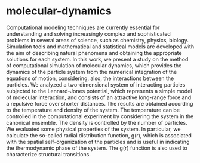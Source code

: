 # molecular-dynamics
 Computational modeling techniques are currently essential for understanding and solving increasingly complex and sophisticated problems in several areas of science, such as chemistry, physics, biology. Simulation tools and mathematical and statistical models are developed with the aim of describing natural phenomena and obtaining the appropriate solutions for each system. In this work, we present a study on the method of computational simulation of molecular dynamics, which provides the dynamics of the particle system from the numerical integration of the equations of motion, considering, also, the interactions between the particles. We analyzed a two-dimensional system of interacting particles subjected to the Lennard-Jones potential, which represents a simple model of molecular interaction, and consists of an attractive long-range force and a repulsive force over shorter distances. The results are obtained according to the temperature and density of the system. The temperature can be controlled in the computational experiment by considering the system in the canonical ensemble. The density is controlled by the number of particles. We evaluated some physical properties of the system. In particular, we calculate the so-called radial distribution function, g(r), which is associated with the spatial self-organization of the particles and is useful in indicating the thermodynamic phase of the system. The g(r) function is also used to characterize structural transitions.
